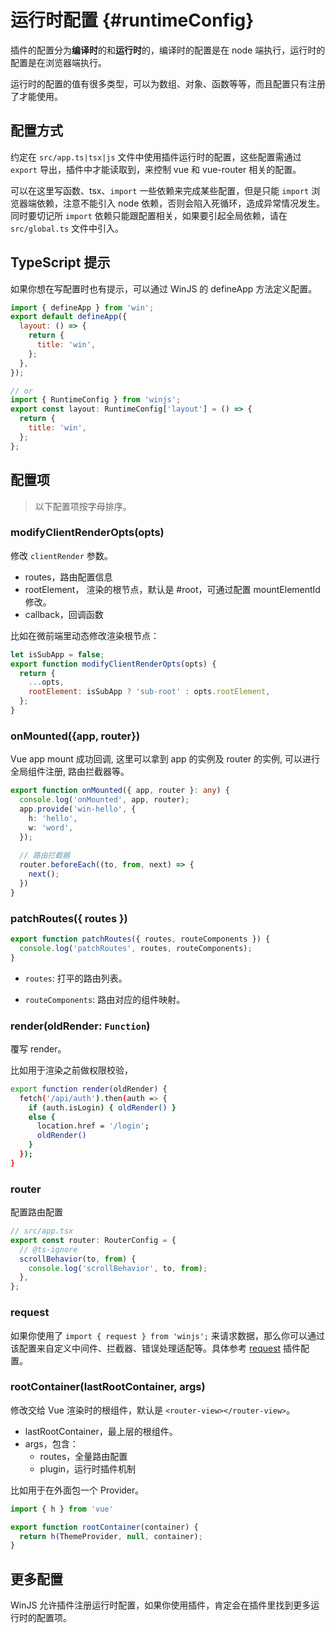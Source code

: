 # 运行时配置 {#runtimeConfig}

插件的配置分为**编译时**的和**运行时**的，编译时的配置是在 node 端执行，运行时的配置是在浏览器端执行。

运行时的配置的值有很多类型，可以为数组、对象、函数等等，而且配置只有注册了才能使用。

## 配置方式
约定在 `src/app.ts|tsx|js` 文件中使用插件运行时的配置，这些配置需通过 `export` 导出，插件中才能读取到，来控制 vue 和 vue-router 相关的配置。

可以在这里写函数、tsx、`import` 一些依赖来完成某些配置，但是只能 `import` 浏览器端依赖，注意不能引入 node 依赖，否则会陷入死循环，造成异常情况发生。同时要切记所 `import` 依赖只能跟配置相关，如果要引起全局依赖，请在 `src/global.ts` 文件中引入。

## TypeScript 提示

如果你想在写配置时也有提示，可以通过 WinJS 的 defineApp 方法定义配置。

```js
import { defineApp } from 'win';
export default defineApp({
  layout: () => {
    return {
      title: 'win',
    };
  },
});

// or
import { RuntimeConfig } from 'winjs';
export const layout: RuntimeConfig['layout'] = () => {
  return {
    title: 'win',
  };
};
```

## 配置项

> 以下配置项按字母排序。
        
### modifyClientRenderOpts(opts)

修改 `clientRender` 参数。

- routes，路由配置信息
- rootElement， 渲染的根节点，默认是 #root，可通过配置 mountElementId 修改。
- callback，回调函数

比如在微前端里动态修改渲染根节点：

```js
let isSubApp = false;
export function modifyClientRenderOpts(opts) {
  return {
    ...opts,
    rootElement: isSubApp ? 'sub-root' : opts.rootElement,    
  };
}

```

### onMounted(\{app, router\})

Vue app mount 成功回调, 这里可以拿到 app 的实例及 router 的实例, 可以进行全局组件注册, 路由拦截器等。

```ts
export function onMounted({ app, router }: any) {
  console.log('onMounted', app, router);
  app.provide('win-hello', {
    h: 'hello',
    w: 'word',
  });
  
  // 路由拦截器
  router.beforeEach((to, from, next) => {
    next();
  })
}
```

### patchRoutes(\{ routes \})

```ts
export function patchRoutes({ routes, routeComponents }) {
  console.log('patchRoutes', routes, routeComponents);
}
```

- `routes`: 打平的路由列表。

- `routeComponents`: 路由对应的组件映射。

### render(oldRender: `Function`)

覆写 render。

比如用于渲染之前做权限校验，

```bash
export function render(oldRender) {
  fetch('/api/auth').then(auth => {
    if (auth.isLogin) { oldRender() }
    else {
      location.href = '/login';
      oldRender()
    }
  });
}
```

### router

配置路由配置

```ts
// src/app.tsx
export const router: RouterConfig = {
  // @ts-ignore
  scrollBehavior(to, from) {
    console.log('scrollBehavior', to, from);
  },
};
```

### request

如果你使用了 `import { request } from 'winjs';` 来请求数据，那么你可以通过该配置来自定义中间件、拦截器、错误处理适配等。具体参考 [request](../plugins/request) 插件配置。

### rootContainer(lastRootContainer, args)

修改交给 Vue 渲染时的根组件，默认是 `<router-view></router-view>`。

- lastRootContainer，最上层的根组件。
- args，包含：
  - routes，全量路由配置
  - plugin，运行时插件机制

比如用于在外面包一个 Provider。

```js
import { h } from 'vue'

export function rootContainer(container) {
  return h(ThemeProvider, null, container);
}
```

## 更多配置

WinJS 允许插件注册运行时配置，如果你使用插件，肯定会在插件里找到更多运行时的配置项。
